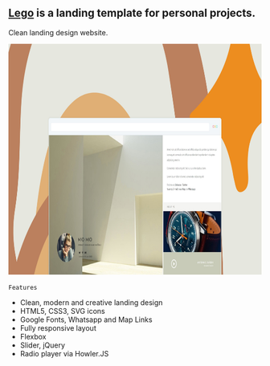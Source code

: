 ## [Lego](https://yooluxe.github.io/lego/) is a landing template for personal projects. ##

Clean landing design website.

<img src="preview/view.jpg" width="820" height="460">

```
Features
```

- Clean, modern and creative landing design
- HTML5, CSS3, SVG icons 
- Google Fonts, Whatsapp and Map Links
- Fully responsive layout
- Flexbox
- Slider, jQuery
- Radio player via Howler.JS
